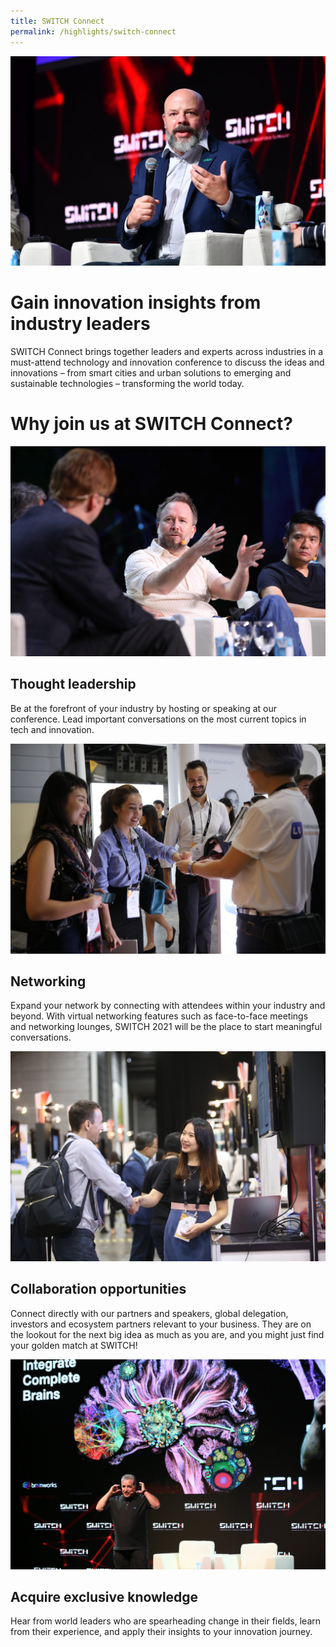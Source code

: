 ```yaml
---
title: SWITCH Connect
permalink: /highlights/switch-connect
---
```

![](/images/SWITCH%20Connect%203.jpg)
# Gain innovation insights from industry leaders

SWITCH Connect brings together leaders and experts across industries in a must-attend technology and innovation conference to discuss the ideas and innovations – from smart cities and urban solutions to emerging and sustainable technologies – transforming the world today.

# Why join us at SWITCH Connect?
![](/images/Others%203.jpg)
## Thought leadership
Be at the forefront of your industry by hosting or speaking at our conference. Lead important conversations on the most current topics in tech and innovation.

![](/images/Connections.jpg)
## Networking
Expand your network by connecting with attendees within your industry and beyond. With virtual networking features such as face-to-face meetings and networking lounges, SWITCH 2021 will be the place to start meaningful conversations.

![](/images/Connections%202.jpg)
## Collaboration opportunities
Connect directly with our partners and speakers, global delegation, investors and ecosystem partners relevant to your business. They are on the lookout for the next big idea as much as you are, and you might just find your golden match at SWITCH!

![](/images/SWITCH%20Connect%205.jpg)
## Acquire exclusive knowledge
Hear from world leaders who are spearheading change in their fields, learn from their experience, and apply their insights to your innovation journey.